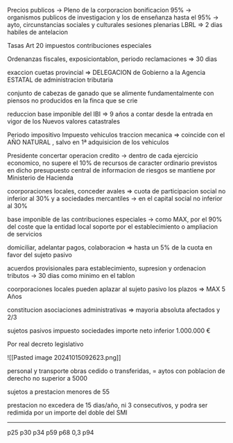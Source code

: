 Precios publicos -> Pleno de la corporacion
bonificacion 95% -> organismos publicos de investigacion y los de enseñanza
hasta el 95% -> ayto, circunstancias sociales y culturales 
sesiones plenarias LBRL => 2 dias habiles de antelacion

Tasas Art 20
impuestos
contribuciones especiales

Ordenanzas fiscales, exposiciontablon, periodo reclamaciones => 30 dias

exaccion cuetas provincial => DELEGACION de Gobierno a la Agencia ESTATAL de administracion tributaria

conjunto de cabezas de ganado que se alimente fundamentalmente con piensos no producidos en la finca que se crie 

reduccion base imponible del IBI => 9 años a contar desde la entrada en vigor de los Nuevos valores catastrales

Periodo impositivo Impuesto vehiculos traccion mecanica => coincide con el AÑO NATURAL , salvo en 1ª adquisicion de los vehiculos

Presidente concertar operacion credito -> dentro de cada ejercicio economico, no supere el 10% de recursos de caracter ordinario previstos en dicho presupuesto
central de informacion de riesgos se mantiene por Ministerio de Hacienda

coorporaciones locales, conceder avales => cuota de participacion social no inferior al 30%
y a sociedades mercantiles -> en el capital social no inferior al 30%

base imponible de las contribuciones especiales -> como MAX, por el 90% del coste que la entidad local soporte por el establecimiento o ampliacion de servicios


domiciliar, adelantar pagos, colaboracion => hasta un 5% de la cuota en favor del sujeto pasivo


acuerdos provisionales para establecimiento, supresion y ordenacion tributos -> 30 dias como minimo en el tablon

coorporaciones locales pueden aplazar al sujeto pasivo los plazos => MAX 5 Años

constitucion asociaciones administrativas => mayoria absoluta afectados  y 2/3

sujetos pasivos impuesto sociedades importe neto  inferior 1.000.000 €


Por real decreto legislativo

![[Pasted image 20241015092623.png]]

personal y transporte obras cedido  o transferidas, = aytos con poblacion de derecho no superior a 5000

sujetos a prestacion menores  de 55



prestacion no excedera de 15 dias/año, ni 3 consecutivos, y podra ser redimida por un importe del doble del SMI

---
p25
p30
p34
p59
p68 0,3
p94